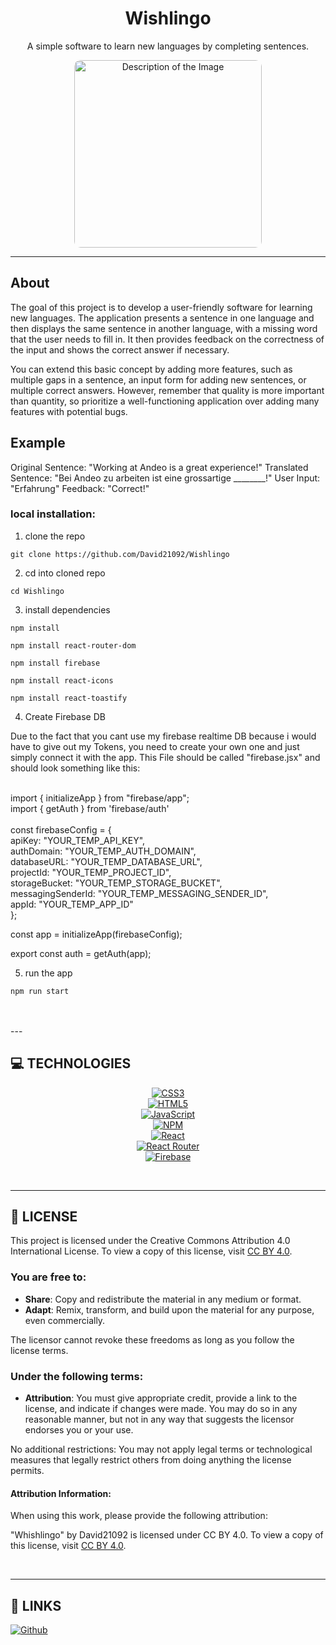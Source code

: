 <div align='center'>
    <h1><b>Wishlingo</b></h1>
    <p>A simple software to learn new languages by completing sentences.</p>
</div>
<div align="center">
    <img src="https://firebasestorage.googleapis.com/v0/b/wishlingode.appspot.com/o/Logo%2FWishlingo.png?alt=media&token=e0e982dc-839c-4951-80fb-75352ef85fad" alt="Description of the Image" style="width: 300px; border-radius: 10px;">

</div>

---

## About

The goal of this project is to develop a user-friendly software for learning new languages. The application presents a sentence in one language and then displays the same sentence in another language, with a missing word that the user needs to fill in. It then provides feedback on the correctness of the input and shows the correct answer if necessary.

You can extend this basic concept by adding more features, such as multiple gaps in a sentence, an input form for adding new sentences, or multiple correct answers. However, remember that quality is more important than quantity, so prioritize a well-functioning application over adding many features with potential bugs.

## Example

Original Sentence: "Working at Andeo is a great experience!"
Translated Sentence: "Bei Andeo zu arbeiten ist eine grossartige ________!"
User Input: "Erfahrung"
Feedback: "Correct!"



### local installation:

1. clone the repo

```
git clone https://github.com/David21092/Wishlingo
```

2. cd into cloned repo

```
cd Wishlingo
```

3. install dependencies

```
npm install
```

```
npm install react-router-dom
```

```
npm install firebase 
```

```
npm install react-icons 
```

```
npm install react-toastify
```

4. Create Firebase DB

Due to the fact that you cant use my firebase realtime DB because i would have to give out my Tokens, you need to create your own one and just simply connect it with the app. This File should be called "firebase.jsx" and should look something like this: 

<br/>import { initializeApp } from "firebase/app";
<br/>import { getAuth } from 'firebase/auth'
<br/>
<br/>const firebaseConfig = {
<br/>  apiKey: "YOUR_TEMP_API_KEY",
<br/>  authDomain: "YOUR_TEMP_AUTH_DOMAIN",
<br/>  databaseURL: "YOUR_TEMP_DATABASE_URL",
<br/>  projectId: "YOUR_TEMP_PROJECT_ID",
<br/>  storageBucket: "YOUR_TEMP_STORAGE_BUCKET",
<br/>  messagingSenderId: "YOUR_TEMP_MESSAGING_SENDER_ID",
<br/>  appId: "YOUR_TEMP_APP_ID"
<br/>};

const app = initializeApp(firebaseConfig);

export const auth = getAuth(app);


5. run the app

```
npm run start
```

<br />

<br />
---

## 💻 **TECHNOLOGIES**

[<div align="center"><img alt="CSS3" src="https://img.shields.io/badge/css3-%231572B6.svg?style=for-the-badge&logo=css3&logoColor=white" /></div>](#)
[<div align="center"><img alt="HTML5" src="https://img.shields.io/badge/html5-%23E34F26.svg?style=for-the-badge&logo=html5&logoColor=white" /></div>](#)
[<div align="center"><img alt="JavaScript" src="https://img.shields.io/badge/javascript-%23323330.svg?style=for-the-badge&logo=javascript&logoColor=%23F7DF1E" /></div>](#)
[<div align="center"><img alt="NPM" src="https://img.shields.io/badge/NPM-%23000000.svg?style=for-the-badge&logo=npm&logoColor=white" /></div>](#)
[<div align="center"><img alt="React" src="https://img.shields.io/badge/react-%2320232a.svg?style=for-the-badge&logo=react&logoColor=%2361DAFB" /></div>](#)
[<div align="center"><img alt="React Router" src="https://img.shields.io/badge/React_Router-CA4245?style=for-the-badge&logo=react-router&logoColor=white" /></div>](#)
[<div align="center"><img alt="Firebase" src="https://img.shields.io/badge/firebase-%23039BE5.svg?style=for-the-badge&logo=firebase" /></div>](#)

<br />

---

## 📎 **LICENSE**

This project is licensed under the Creative Commons Attribution 4.0 International License. To view a copy of this license, visit [CC BY 4.0](https://creativecommons.org/licenses/by/4.0/).

### You are free to:

- **Share**: Copy and redistribute the material in any medium or format.
- **Adapt**: Remix, transform, and build upon the material for any purpose, even commercially.

The licensor cannot revoke these freedoms as long as you follow the license terms.

### Under the following terms:

- **Attribution**: You must give appropriate credit, provide a link to the license, and indicate if changes were made. You may do so in any reasonable manner, but not in any way that suggests the licensor endorses you or your use.

No additional restrictions: You may not apply legal terms or technological measures that legally restrict others from doing anything the license permits.

#### Attribution Information:

When using this work, please provide the following attribution:

"Whishlingo" by David21092 is licensed under CC BY 4.0. To view a copy of this license, visit [CC BY 4.0](https://creativecommons.org/licenses/by/4.0/).


<br />

---

## 📌 **LINKS**

[<img alt="Github" src="https://img.shields.io/badge/David21092-%23181717.svg?style=for-the-badge&logo=github&logoColor=white" />](https://github.com/David21092)

